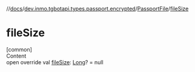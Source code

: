 //[docs](../../../index.md)/[dev.inmo.tgbotapi.types.passport.encrypted](../index.md)/[PassportFile](index.md)/[fileSize](file-size.md)



# fileSize  
[common]  
Content  
open override val [fileSize](file-size.md): [Long](https://kotlinlang.org/api/latest/jvm/stdlib/kotlin/-long/index.html)? = null  



